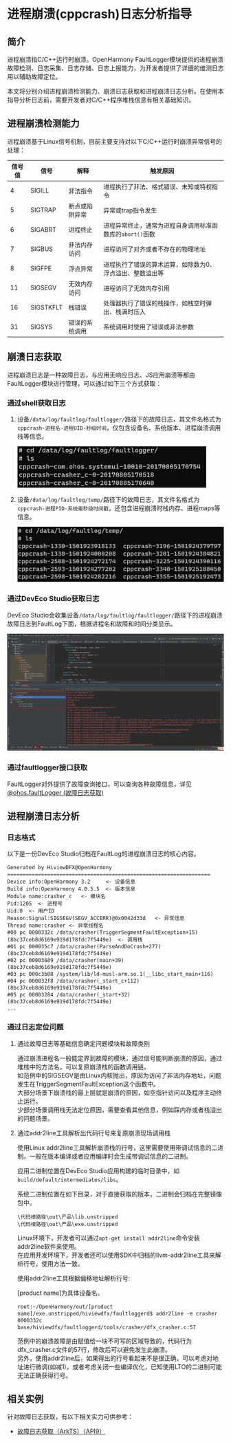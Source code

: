 # 进程崩溃(cppcrash)日志分析指导

## 简介

进程崩溃指C/C++运行时崩溃。OpenHarmony FaultLogger模块提供的进程崩溃故障检测、日志采集、日志存储、日志上报能力，为开发者提供了详细的维测日志用以辅助故障定位。

本文将分别介绍进程崩溃检测能力、崩溃日志获取和进程崩溃日志分析。在使用本指导分析日志前，需要开发者对C/C++程序堆栈信息有相关基础知识。

## 进程崩溃检测能力

进程崩溃基于Linux信号机制，目前主要支持对以下C/C++运行时崩溃异常信号的处理：

| 信号值 | 信号 | 解释 | 触发原因 |
| ------ | --------- | --------------- | ------------------------------------------- |
| 4      | SIGILL    | 非法指令        | 进程执行了非法、格式错误、未知或特权指令 |
| 5      | SIGTRAP   | 断点或陷阱异常  | 异常或trap指令发生 |
| 6      | SIGABRT   | 进程终止        | 进程异常终止，通常为进程自身调用标准函数库的`abort()`函数 |
| 7      | SIGBUS    | 非法内存访问    | 进程访问了对齐或者不存在的物理地址 |
| 8      | SIGFPE    | 浮点异常        | 进程执行了错误的算术运算，如除数为0、浮点溢出、整数溢出等 |
| 11     | SIGSEGV   | 无效内存访问    | 进程访问了无效内存引用 |
| 16     | SIGSTKFLT | 栈错误          | 处理器执行了错误的栈操作，如栈空时弹出、栈满时压入 |
| 31     | SIGSYS    | 错误的系统调用  | 系统调用时使用了错误或非法参数 |

## 崩溃日志获取

进程崩溃日志是一种故障日志，与应用无响应日志、JS应用崩溃等都由FaultLogger模块进行管理，可以通过如下三个方式获取：

### 通过shell获取日志

1. 设备`/data/log/faultlog/faultlogger/`路径下的故障日志，其文件名格式为`cppcrash-进程名-进程UID-秒级时间`，仅包含设备名、系统版本、进程崩溃调用栈等信息。

    ![cppcrash-faultlogger-log](figures/20230407112159.png)

2. 设备`/data/log/faultlog/temp/`路径下的故障日志，其文件名格式为`cppcrash-进程PID-系统毫秒级时间戳`，还包含进程崩溃时栈内存、进程maps等信息。

    ![cppcrash-temp-log](figures/20230407111853.png)

### 通过DevEco Studio获取日志

DevEco Studio会收集设备`/data/log/faultlog/faultlogger/`路径下的进程崩溃故障日志到FaultLog下面，根据进程名和故障和时间分类显示。

![DevEco Studio cppcrash](figures/20230407112620.png)

### 通过faultlogger接口获取

FaultLogger对外提供了故障查询接口，可以查询各种故障信息，详见[@ohos.faultLogger (故障日志获取)](../reference/apis/js-apis-faultLogger.md)

## 进程崩溃日志分析

### 日志格式

以下是一份DevEco Studio归档在FaultLog的进程崩溃日志的核心内容。

```
Generated by HiviewDFX@OpenHarmony
==================================================================
Device info:OpenHarmony 3.2     <- 设备信息
Build info:OpenHarmony 4.0.5.5  <- 版本信息
Module name:crasher_c   <- 模块名
Pid:1205  <- 进程号
Uid:0  <- 用户ID
Reason:Signal:SIGSEGV(SEGV_ACCERR)@0x0042d33d   <- 异常信息
Thread name:crasher <- 异常线程名
#00 pc 0000332c /data/crasher(TriggerSegmentFaultException+15)(8bc37ceb8d6169e919d178fdc7f5449e)  <- 调用栈
#01 pc 000035c7 /data/crasher(ParseAndDoCrash+277)(8bc37ceb8d6169e919d178fdc7f5449e)
#02 pc 00003689 /data/crasher(main+39)(8bc37ceb8d6169e919d178fdc7f5449e)
#03 pc 000c3b08 /system/lib/ld-musl-arm.so.1(__libc_start_main+116)
#04 pc 000032f8 /data/crasher(_start_c+112)(8bc37ceb8d6169e919d178fdc7f5449e)
#05 pc 00003284 /data/crasher(_start+32)(8bc37ceb8d6169e919d178fdc7f5449e)
...
```

### 通过日志定位问题

1. 通过故障日志等基础信息确定问题模块和故障类别

    通过崩溃进程名一般能定界到故障的模块，通过信号能判断崩溃的原因，通过堆栈中的方法名，可以复原崩溃栈的函数调用链。\
    如范例中的SIGSEGV是由Linux内核抛出，原因为访问了非法内存地址，问题发生在TriggerSegmentFaultException这个函数中。\
    大部分场景下崩溃栈的最上层就是崩溃的原因，如空指针访问以及程序主动终止运行。\
    少部分场景调用栈无法定位原因，需要查看其他信息，例如踩内存或者栈溢出的问题场景。

2. 通过addr2line工具解析出代码行号来复原崩溃现场调用栈

    使用Linux addr2line工具解析崩溃栈的行号，这里需要使用带调试信息的二进制。一般在版本编译或者应用编译时会生成带调试信息的二进制。

    应用二进制位置在DevEco Studio应用构建的临时目录中，如`build/default/intermediates/libs`。

    系统二进制位置在如下目录，对于直接获取的版本，二进制会归档在完整镜像包中。
    ```
    \代码根路径\out\产品\lib.unstripped
    \代码根路径\out\产品\exe.unstripped
    ```

    Linux环境下，开发者可以通过`apt-get install addr2line`命令安装addr2line软件来使用。\
    在应用开发环境下，开发者还可以使用SDK中归档的llvm-addr2line工具来解析行号，使用方法一致。

    使用addr2line工具根据偏移地址解析行号:

    [product name]为具体设备名。

    ```
    root:~/OpenHarmony/out/[product name]/exe.unstripped/hiviewdfx/faultloggerd$ addr2line -e crasher 0000332c
    base/hiviewdfx/faultloggerd/tools/crasher/dfx_crasher.c:57
    ```

    范例中的崩溃故障是由赋值给一块不可写的区域导致的，代码行为dfx_crasher.c文件的57行，修改后可以避免发生此崩溃。\
    另外，使用addr2line后，如果得出的行号看起来不是很正确，可以考虑对地址进行微调(如减1)，或者考虑关闭一些编译优化，已知使用LTO的二进制可能无法正确获得行号。

## 相关实例

针对故障日志获取，有以下相关实力可供参考：

- [故障日志获取（ArkTS）（API9）](https://gitee.com/openharmony/applications_app_samples/tree/master/code/BasicFeature/DFX/FaultLogger)